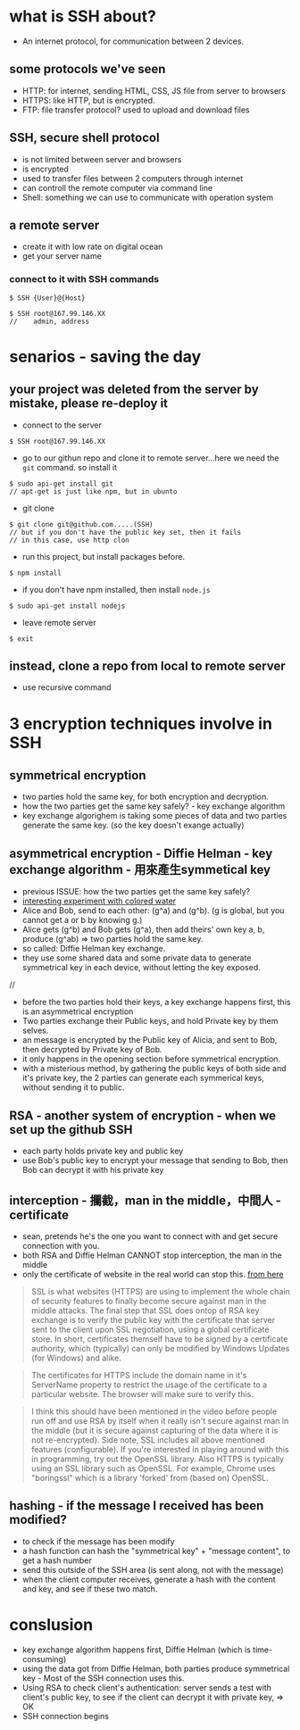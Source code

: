 # what is SSH about?
- An internet protocol, for communication between 2 devices.

## some protocols we've seen
- HTTP: for internet, sending HTML, CSS, JS file from server to browsers
- HTTPS: like HTTP, but is encrypted.
- FTP: file transfer protocol? used to upload and download files


## SSH, secure shell protocol
- is not limited between server and browsers
- is encrypted
- used to transfer files between 2 computers through internet
- can controll the remote computer via command line
- Shell: something we can use to communicate with operation system


## a remote server
- create it with low rate on digital ocean
- get your server name

### connect to it with SSH commands
```
$ SSH {User}@{Host}
```
```
$ SSH root@167.99.146.XX
//    admin, address
```

# senarios - saving the day
## your project was deleted from the server by mistake, please re-deploy it
- connect to the server
```
$ SSH root@167.99.146.XX
```
- go to our githun repo and clone it to remote server...here we need the ```git``` command. so install it
```
$ sudo api-get install git
// apt-get is just like npm, but in ubunto
```
- git clone
```
$ git clone git@github.com.....(SSH)
// but if you don't have the public key set, then it fails
// in this case, use http clon
```
- run this project, but install packages before.
```
$ npm install
```
- if you don't have npm installed, then install ```node.js```
```
$ sudo api-get install nodejs
```
- leave remote server
```
$ exit
```

## instead, clone a repo from local to remote server
- use recursive command

# 3 encryption techniques involve in SSH

## symmetrical encryption
- two parties hold the same key, for both encryption and decryption.
- how the two parties get the same key safely? - key exchange algorithm
- key exchange algorighem is taking some pieces of data and two parties generate the same key. (so the key doesn't exange actually)

## asymmetrical encryption - Diffie Helman - key exchange algorithm - 用來產生symmetical key 
- previous ISSUE: how the two parties get the same key safely?
- [interesting experiment with colored water](https://www.youtube.com/watch?v=NmM9HA2MQGI)
- Alice and Bob, send to each other: (g^a) and (g^b). (g is global, but you cannot get a or b by knowing g.) 
- Alice gets (g^b) and Bob gets (g^a), then add theirs' own key a, b, produce (g^ab) => two parties hold the same key.
- so called: Diffie Helman key exchange.
- they use some shared data and some private data to generate symmetrical key in each device, without letting the key exposed.


//
- before the two parties hold their keys, a key exchange happens first, this is an asymmetrical encryption
- Two parties exchange their Public keys, and hold Private key by them selves.
- an message is encrypted by the Public key of Alicia, and sent to Bob, then decrypted by Private key of Bob.
- it only happens in the opening section before symmetrical encryption.
- with a misterious method, by gathering the public keys of both side and it's private key, the 2 parties can generate each symmerical keys, without sending it to public. 


## RSA - another system of encryption - when we set up the github SSH
- each party holds private key and public key
- use Bob's public key to encrypt your message that sending to Bob, then Bob can decrypt it with his private key


## interception - 攔截，man in the middle，中間人 - certificate
- sean, pretends he's the one you want to connect with and get secure connection with you.
- both RSA and Diffie Helman CANNOT stop interception, the man in the middle
- only the certificate of website in the real world can stop this.
[from here](https://www.youtube.com/watch?v=vsXMMT2CqqE)
> SSL is what websites (HTTPS) are using to implement the whole chain of security features to finally become secure against man in the middle attacks. The final step that SSL does ontop of RSA key exchange is to verify the public key with the certificate that server sent to the client upon SSL negotiation, using a global certificate store. In short, certificates themself have to be signed by a certificate authority, which (typically) can only be modified by Windows Updates (for Windows) and alike.

> The certificates for HTTPS include the domain name in it's ServerName property to restrict the usage of the certificate to a particular website. The browser will make sure to verify this.

> I think this should have been mentioned in the video before people run off and use RSA by itself when it really isn't secure against man in the middle (but it is secure against capturing of the data where it is not re-encrypted).
Side note, SSL includes all above mentioned features (configurable). If you're interested in playing around with this in programming, try out the OpenSSL library.
Also HTTPS is typically using an SSL library such as OpenSSL. For example, Chrome uses "boringssl" which is a library 'forked' from (based on) OpenSSL.


## hashing - if the message I received has been modified?
- to check if the message has been modify
- a hash function can hash the "symmetrical key" + "message content", to get a hash number
- send this outside of the SSH area (is sent along, not with the message)
- when the client computer receives, generate a hash with the content and key, and see if these two match.


# conslusion
- key exchange algorithm happens first, Diffie Helman (which is time-consuming)
- using the data got from Diffie Helman, both parties produce symmetrical key - Most of the SSH connection uses this. 
- Using RSA to check client's authentication: server sends a test with client's public key, to see if the client can decrypt it with private key, => OK
- SSH connection begins




